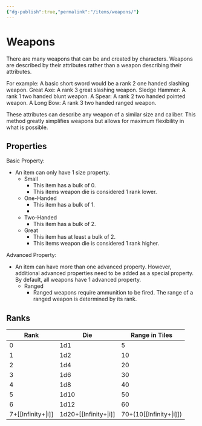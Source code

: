 ```yaml
---
{"dg-publish":true,"permalink":"/items/weapons/"}
---
```


# Weapons
There are many weapons that can be and created by characters. Weapons are described by their attributes rather than a weapon describing their attributes.

For example: 
A basic short sword would be a rank 2 one handed slashing weapon.
Great Axe: A rank 3 great slashing weapon.
Sledge Hammer: A rank 1 two handed blunt weapon.
A Spear: A rank 2 two handed pointed weapon.
A Long Bow: A rank 3 two handed ranged weapon.

These attributes can describe any weapon of a similar size and caliber. This method greatly simplifies weapons but allows for maximum flexibility in what is possible.

## Properties

Basic Property: 
- An item can only have 1 size property.
	- Small
		- This item has a bulk of 0.
		- This items weapon die is considered 1 rank lower.
	- One-Handed
		- This item has a bulk of 1.
		- 
	- Two-Handed
		- This item has a bulk of 2.
	- Great
		- This item has at least a bulk of 2.
		- This items weapon die is considered 1 rank higher.

Advanced Property:
- An item can have more than one advanced property. However, additional advanced properties need to be added as a special property. By default, all weapons have 1 advanced property.
	- Ranged
		- Ranged weapons require ammunition to be fired. The range of a ranged weapon is determined by its rank.

## Ranks


| Rank               | Die                     | Range in Tiles |
| ------------------ | ----------------------- | ----- |
| 0                  | 1d1                     | 5    |
| 1                  | 1d2                     | 10    |
| 2                  | 1d4                     | 20    |
| 3                  | 1d6                     | 30 |
| 4                  | 1d8                     | 40    |
| 5                  | 1d10                    | 50     |
| 6                  | 1d12                    | 60      |
| 7+[[Infinity+\|i]] | 1d20+[[Infinity+\|i]] | 70+(10[[Infinity+\|i]])      |